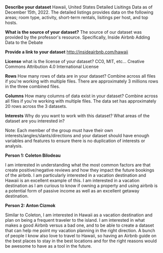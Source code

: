 **Describe your dataset**
Hawaii, United States Detailed Lisitings Data as of December 15th, 2022. The detailed listings provides data on the following areas; room type, activity, short-term rentals, lisitings per host, and top hosts.

**What is the source of your dataset?**
The source of our dataset was provided by the professor's resource. Specifically, Inside Airbnb Adding Data to the Debate

**Provide a link to your dataset**
http://insideairbnb.com/hawaii

**License**
what is the license of your dataset? CC0, MIT, etc…
Creative Commons Attribution 4.0 International License

**Rows**
How many rows of data are in your dataset? Combine across all files if you're working with multiple files.
There are approximately 3 millions rows in the three combined files.

**Columns**
How many columns of data exist in your dataset? Combine across all files if you're working with multiple files.
The data set has approximately 20 rows across the 3 datasets.

**Interests**
Why do you want to work with this dataset? What areas of the dataset are you interested in?

Note: Each member of the group must have their own interests/angles/slants/directions and your dataset should have enough variables and features to ensure there is no duplication of interests or analysis.

**Person 1: Coleton Bilodeau**

I am interested in understanding what the most common factors are that create positive/negative reviews and how they impact the future bookings of the airbnb. I am particularly interested in a vacation destination and Hawaii is an excellent example of this. I am interested in a vacation destination as I am curious to know if owning a property and using airbnb is a potential form of passive income as well as an excellent getaway destination.

**Person 2: Anton Cizmok**

Similar to Coleton, I am interested in Hawaii as a vacation destination and plan on being a frequent traveler to the island. I am interested in what makes a good Airbnb versus a bad one, and to be able to create a dataset that can help me point my vacation planning in the right direction. A bunch of people I know also love to travel to Hawaii, so having an Airbnb guide on the best places to stay in the best locations and for the right reasons would be awesome to have as a tool in the future.

